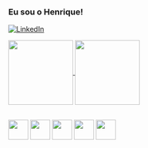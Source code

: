### Eu sou o Henrique!
[![LinkedIn](https://img.shields.io/badge/LinkedIn-0077B5?style=for-the-badge&logo=linkedin&logoColor=white)](https://www.linkedin.com/in/henriqrodri/)

<a href="https://github.com/HenriQRodrI">
  <img height=130em align="center" src="https://github-readme-stats.vercel.app/api?username=henriqaqui&show_icons=true&hide_title=true&rank_icon=github&include_all_commits=true" />
</a>
<a href="https://github.com/HenriQRodrI">
  <img height=130em align="center" src="https://github-readme-stats.vercel.app/api/top-langs?username=henriqaqui&layout=compact&langs_count=8&hide_title=true" />
</a>
<!--https://github.com/anuraghazra/github-readme-stats/-->

##

<div style="display: inline_block">
<img src="https://cdn.jsdelivr.net/gh/devicons/devicon@latest/icons/c/c-original.svg" width=40/>
<img src="https://cdn.jsdelivr.net/gh/devicons/devicon@latest/icons/python/python-original.svg" width=40/>
<img src="https://cdn.jsdelivr.net/gh/devicons/devicon@latest/icons/html5/html5-original.svg" width=40/>
<img src="https://cdn.jsdelivr.net/gh/devicons/devicon@latest/icons/css3/css3-original.svg" width=40/>
<img src="https://cdn.jsdelivr.net/gh/devicons/devicon@latest/icons/javascript/javascript-original.svg" width=40/>
</div>
<!--Mais ícones https://devicon.dev/-->
